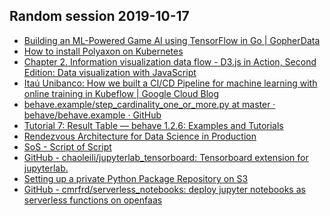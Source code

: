 ## Random session 2019-10-17

* [Building an ML-Powered Game AI using TensorFlow in Go | GopherData](http://gopherdata.io/post/build_ml_powered_game_ai_tensorflow/)
* [How to install Polyaxon on Kubernetes](https://docs.polyaxon.com/setup/minikube/)
* [Chapter 2. Information visualization data flow - D3.js in Action, Second Edition: Data visualization with JavaScript](https://livebook.manning.com/book/d3js-in-action-second-edition/chapter-2/)
* [Itaú Unibanco: How we built a CI/CD Pipeline for machine learning with online training in Kubeflow | Google Cloud Blog](https://cloud.google.com/blog/products/ai-machine-learning/itau-unibanco-how-we-built-a-cicd-pipeline-for-machine-learning-with-online-training-in-kubeflow)
* [behave.example/step_cardinality_one_or_more.py at master · behave/behave.example · GitHub](https://github.com/behave/behave.example/blob/master/datatype.features/steps/step_cardinality_one_or_more.py)
* [Tutorial 7: Result Table — behave 1.2.6: Examples and Tutorials](https://jenisys.github.io/behave.example/tutorials/tutorial07.html)
* [Rendezvous Architecture for Data Science in Production](https://towardsdatascience.com/rendezvous-architecture-for-data-science-in-production-79c4d48f12b)
* [SoS - Script of Script](https://vatlab.github.io/sos-docs/workflow.html#content)
* [GitHub - chaoleili/jupyterlab_tensorboard: Tensorboard extension for jupyterlab.](https://github.com/chaoleili/jupyterlab_tensorboard)
* [Setting up a private Python Package Repository on S3](https://novemberfive.co/blog/opensource-pypi-package-repository-tutorial/)
* [GitHub - cmrfrd/serverless_notebooks: deploy jupyter notebooks as serverless functions on openfaas](https://github.com/cmrfrd/serverless_notebooks)

<!--stackedit_data:
eyJoaXN0b3J5IjpbLTg0NjUyNzY4OV19
-->